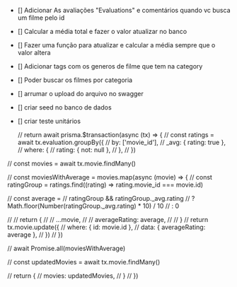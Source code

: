 - [] Adicionar As avaliações "Evaluations" e comentários quando vc busca um filme pelo id
- [] Calcular a média total e fazer o valor atualizar no banco
- [] Fazer uma função para atualizar e calcular a média sempre que o valor altera
- [] Adicionar tags com os generos de filme que tem na category
- [] Poder buscar os filmes por categoria

- [] arrumar o upload do arquivo no swagger
- [] criar seed no banco de dados
- [] criar teste unitários

  <!--  -->

  // return await prisma.$transaction(async (tx) => {
  // const ratings = await tx.evaluation.groupBy({
  // by: ['movie_id'],
  // \_avg: { rating: true },
  // where: {
  // rating: { not: null },
  // },
  // })

  <!--  -->

  <!--  -->

// const movies = await tx.movie.findMany()

// const moviesWithAverage = movies.map(async (movie) => {
// const ratingGroup = ratings.find((rating) => rating.movie_id === movie.id)

// const average =
// ratingGroup && ratingGroup.\_avg.rating
// ? Math.floor(Number(ratingGroup.\_avg.rating) \* 10) / 10
// : 0

// // return {
// // ...movie,
// // averageRating: average,
// // }
// return tx.movie.update({
// where: { id: movie.id },
// data: { averageRating: average },
// })
// })

// await Promise.all(moviesWithAverage)

// const updatedMovies = await tx.movie.findMany()

// return {
// movies: updatedMovies,
// }
// })
